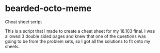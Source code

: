 bearded-octo-meme
=================

Cheat sheet script


This is a script that I made to create a cheat sheet for my 18.103 final. I was allowed 3 double sided pages and knew that
one of the questions was going to be from the problem sets, so I got all the solutions to fit onto my sheets.

